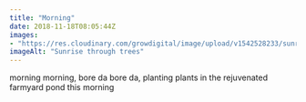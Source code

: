 ```yaml
---
title: "Morning"
date: 2018-11-18T08:05:44Z
images: 
- "https://res.cloudinary.com/growdigital/image/upload/v1542528233/sunrise-iphone4.jpg"
imageAlt: "Sunrise through trees"
---
```


morning morning, bore da bore da, planting plants in the rejuvenated farmyard pond this morning

